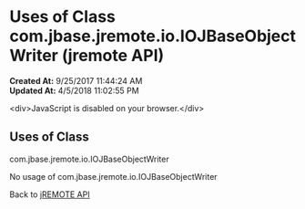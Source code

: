 # Uses of Class com.jbase.jremote.io.IOJBaseObjectWriter (jremote API)

**Created At:** 9/25/2017 11:44:24 AM  
**Updated At:** 4/5/2018 11:02:55 PM  

<!--<br>    try {<br>        if (location.href.indexOf('is-external=true') == -1) {<br>            parent.document.title="Uses of Class com.jbase.jremote.io.IOJBaseObjectWriter (jremote   API)";<br>        }<br>    }<br>    catch(err) {<br>    }<br>//-->&lt;div&gt;JavaScript is disabled on your browser.&lt;/div&gt;


<!--<br>  allClassesLink = document.getElementById("allclasses\_navbar\_top");<br>  if(window==top) {<br>    allClassesLink.style.display = "block";<br>  }<br>  else {<br>    allClassesLink.style.display = "none";<br>  }<br>  //-->

## Uses of Class
com.jbase.jremote.io.IOJBaseObjectWriter

No usage of com.jbase.jremote.io.IOJBaseObjectWriter

Back to [jREMOTE API](com_jbase_jremote_package-summary)
